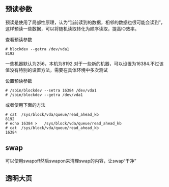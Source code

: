 ## 预读参数

预读是使用了局部性原理，认为“当前读到的数据，相邻的数据也很可能会读到”，这样预读一些数据，可以将随机读取转化为顺序读取，提高IO效率。

查看预读参数

```
# blockdev --getra /dev/vda1
8192
```

一些机器默认为256，本机为8192.对于一些新的机器，可以设置为16384.不过该值没有特别的设置方法，需要在具体环境中多次测试

设置预读参数

```
# /sbin/blockdev --setra 16384 /dev/vda1
# /sbin/blockdev --getra /dev/vda1
```

或者使用下面的方法

```
# cat  /sys/block/vda/queue/read_ahead_kb 
8192
# echo 16384 >   /sys/block/vda/queue/read_ahead_kb
# cat  /sys/block/vda/queue/read_ahead_kb 
16384
```



## swap

可以使用swapoff然后swapon来清理swap的内容，让swap“干净”

## 透明大页

